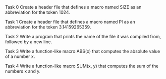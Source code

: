 Task 0
Create a header file that defines a macro named SIZE as an abbreviation for the token 1024.

Task 1
Create a header file that defines a macro named PI as an abbreviation for the token 3.14159265359.

Task 2
Write a program that prints the name of the file it was compiled from, followed by a new line.

Task 3
Write a function-like macro ABS(x) that computes the absolute value of a number x.

Task 4
Write a function-like macro SUM(x, y) that computes the sum of the numbers x and y.

